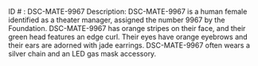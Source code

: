 ID # : DSC-MATE-9967
Description: DSC-MATE-9967 is a human female identified as a theater manager, assigned the number 9967 by the Foundation. DSC-MATE-9967 has orange stripes on their face, and their green head features an edge curl. Their eyes have orange eyebrows and their ears are adorned with jade earrings. DSC-MATE-9967 often wears a silver chain and an LED gas mask accessory.